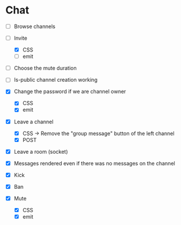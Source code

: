 # Chat

- [ ] Browse channels
- [ ] Invite
  - [x] CSS
  - [ ] emit
- [ ] Choose the mute duration
- [ ] Is-public channel creation working

- [x] Change the password if we are channel owner
  - [x] CSS
  - [x] emit
- [x] Leave a channel
  - [x] CSS -> Remove the "group message" button of the left channel
  - [x] POST
- [x] Leave a room (socket)
- [x] Messages rendered even if there was no messages on the channel
- [x] Kick
- [x] Ban
- [x] Mute
  - [x] CSS
  - [x] emit